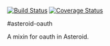 [![Build Status](https://travis-ci.org/mondora/asteroid-oauth.svg?branch=master)](https://travis-ci.org/mondora/asteroid-oauth)
[![Coverage Status](https://coveralls.io/repos/mondora/asteroid-oauth/badge.png)](https://coveralls.io/r/mondora/asteroid-oauth)

#asteroid-oauth

A mixin for oauth in Asteroid.
